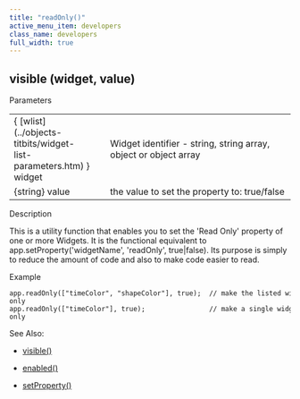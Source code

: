 ```yaml
---
title: "readOnly()"
active_menu_item: developers
class_name: developers
full_width: true
---
```



## visible (widget, value)

Parameters

<table>
<tr>
<td width="166">
{ [wlist](../objects-titbits/widget-list-parameters.htm) } widget

</td>
<td width="1">
</td>
<td width="740">
Widget identifier - string, string array, object or object array

</td>
</tr>
<tr>
<td width="166">
{string} value

</td>
<td width="1">
</td>
<td width="740">
the value to set the property to: true/false

</td>
</tr>
</table>

Description

This is a utility function that enables you to set the 'Read Only' property of one or more Widgets. It is the functional equivalent to app.setProperty('widgetName', 'readOnly', true|false). Its purpose is simply to reduce the amount of code and also to make code easier to read.

Example

    app.readOnly(["timeColor", "shapeColor"], true);  // make the listed widgets read-only
    app.readOnly(["timeColor"], true);                // make a single widget read-only
   

See Also:

 - [visible()](visible.htm)

 - [enabled()](enabled.htm)

 - [setProperty()](../widget-functions/setproperty.htm)

